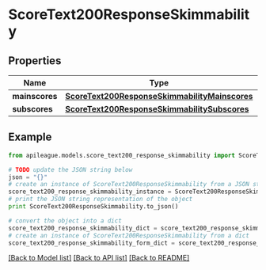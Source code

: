 # ScoreText200ResponseSkimmability


## Properties

Name | Type | Description | Notes
------------ | ------------- | ------------- | -------------
**mainscores** | [**ScoreText200ResponseSkimmabilityMainscores**](ScoreText200ResponseSkimmabilityMainscores.md) |  | [optional] 
**subscores** | [**ScoreText200ResponseSkimmabilitySubscores**](ScoreText200ResponseSkimmabilitySubscores.md) |  | [optional] 

## Example

```python
from apileague.models.score_text200_response_skimmability import ScoreText200ResponseSkimmability

# TODO update the JSON string below
json = "{}"
# create an instance of ScoreText200ResponseSkimmability from a JSON string
score_text200_response_skimmability_instance = ScoreText200ResponseSkimmability.from_json(json)
# print the JSON string representation of the object
print ScoreText200ResponseSkimmability.to_json()

# convert the object into a dict
score_text200_response_skimmability_dict = score_text200_response_skimmability_instance.to_dict()
# create an instance of ScoreText200ResponseSkimmability from a dict
score_text200_response_skimmability_form_dict = score_text200_response_skimmability.from_dict(score_text200_response_skimmability_dict)
```
[[Back to Model list]](../README.md#documentation-for-models) [[Back to API list]](../README.md#documentation-for-api-endpoints) [[Back to README]](../README.md)


